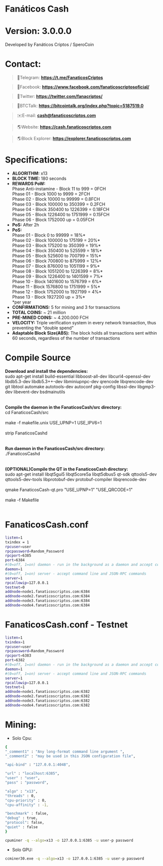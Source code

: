 # Fanáticos Cash
# Version: 3.0.0.0
Developed by Fanáticos Criptos / SperoCoin

# Contact:
> 💬Telegram:
**https://t.me/FanaticosCriptos**

> 💬Facebook:
**https://www.facebook.com/fanaticoscriptosoficial/**

> 💬Twitter:
**https://twitter.com/fanacriptos/**

> 💬BTCTalk:
**https://bitcointalk.org/index.php?topic=5187519.0**

> ✉️E-mail:
**cash@fanaticoscriptos.com**

> 🌎Website:
**https://cash.fanaticoscriptos.com**

> 🌎Block Explorer:
**https://explorer.fanaticoscriptos.com**

# Specifications:
  - **ALGORITHM:** x13
  - **BLOCK TIME:** 180 seconds
  - **REWARDS PoW:**<br>
  Phase Anti-instamine - Block 11 to 999 = 0FCH <br>
  Phase 01 - Block 1000 to 9999 = 2FCH <br>
  Phase 02 - Block 10000 to 99999 = 0.8FCH <br>
  Phase 03 - Block 100000 to 350399 = 0.2FCH <br>
  Phase 04 - Block 350400 to 1226399 = 0.18FCH <br>
  Phase 05 - Block 1226400 to 1751999 = 0.15FCH <br>
  Phase 06 - Block 1752000 up = 0.05FCH <br>
  - **PoS:** After 2h
  - **PoS:**<br>
  Phase 01 - Block 0 to 99999 = 18%* <br>
  Phase 02 - Block 100000 to 175199 = 20%* <br>
  Phase 03 - Block 175200 to 350399 = 19%* <br>
  Phase 04 - Block 350400 to 525599 = 18%* <br>
  Phase 05 - Block 525600 to 700799 = 15%* <br>
  Phase 06 - Block 700800 to 875999 = 12%* <br>
  Phase 07 - Block 876000 to 1051199 = 9%* <br>
  Phase 08 - Block 1051200 to 1226399 = 8%* <br>
  Phase 09 - Block 1226400 to 1401599 = 7%* <br>
  Phase 10 - Block 1401600 to 1576799 = 6%* <br>
  Phase 11 - Block 1576800 to 1751999 = 5%* <br>
  Phase 12 - Block 1752000 to 1927199 = 4%* <br>
  Phase 13 - Block 1927200 up = 3%* <br>
  *per year
  - **CONFIRMATIONS:** 5 for mining and 3 for transactions
  - **TOTAL COINS:** ~ 21 million
  - **PRE-MINED COINS:** ~ 4.200.000 FCH
  - **VELOCITY:** Triple verification system in every network transaction, thus preventing the "double spend"
  - **Adaptable Block Size(ABS):** The block holds all transactions sent within 60 seconds, regardless of the number of transactions

# Compile Source<br>
**Download and install the dependencies:**<br>
sudo apt-get install build-essential libboost-all-dev libcurl4-openssl-dev libdb5.3-dev libdb5.3++-dev libminiupnpc-dev qrencode libqrencode-dev git libtool automake autotools-dev autoconf pkg-config libssl-dev libgmp3-dev libevent-dev bsdmainutils
<br><br><br>
**Compile the daemon in the FanaticosCash/src directory:**<br>
cd FanaticosCash/src<br><br>
make -f makefile.unix USE_UPNP=1 USE_IPV6=1<br><br>
strip FanaticosCashd<br>
<br><br>
**Run daemon in the FanaticosCash/src directory:**<br>
./FanaticosCashd<br><br>
<br>
**(OPTIONAL)Compile the QT in the FanaticosCash directory:**<br>
sudo apt-get install libqt5gui5 libqt5core5a libqt5dbus5 qt-sdk qttools5-dev qttools5-dev-tools libprotobuf-dev protobuf-compiler libqrencode-dev<br><br>
qmake FanaticosCash-qt.pro "USE_UPNP=1" "USE_QRCODE=1"<br><br>
make -f Makefile<br><br>

# FanaticosCash.conf
```sh
listen=1
txindex = 1
rpcuser=user
rpcpassword=Random_Password
rpcport=6385
port=6384
#(0=off, 1=on) daemon - run in the background as a daemon and accept commands
daemon=1
#(0=off, 1=on) server - accept command line and JSON-RPC commands
server=1
rpcallowip=127.0.0.1
testnet=0
addnode=node1.fanaticoscriptos.com:6384
addnode=node2.fanaticoscriptos.com:6384
addnode=node3.fanaticoscriptos.com:6384
addnode=node4.fanaticoscriptos.com:6384
```

# FanaticosCash.conf - Testnet
```sh
listen=1
txindex=1
rpcuser=user
rpcpassword=Random_Password
rpcport=6383
port=6382
#(0=off, 1=on) daemon - run in the background as a daemon and accept commands
daemon=1
#(0=off, 1=on) server - accept command line and JSON-RPC commands
server=1
rpcallowip=127.0.0.1
testnet=1
addnode=node1.fanaticoscriptos.com:6382
addnode=node2.fanaticoscriptos.com:6382
addnode=node3.fanaticoscriptos.com:6382
addnode=node4.fanaticoscriptos.com:6382
```

#  Mining:
- Solo Cpu:
```sh
{
"_comment1" : "Any long-format command line argument ",
"_comment2" : "may be used in this JSON configuration file",

"api-bind" : "127.0.0.1:4048",

"url" : "localhost:6385",
"user" : "user",
"pass" : "password",

"algo" : "x13",
"threads" : 0,
"cpu-priority" : 0,
"cpu-affinity" : -1,

"benchmark" : false,
"debug" : true,
"protocol": false,
"quiet" : false
}
```

```sh
cpuminer -q --algo=x13 -o 127.0.0.1:6385 -u user-p password
```

- Solo GPU:
```sh
ccminer30.exe -q --algo=x13 -o 127.0.0.1:6385 -u user-p password
```

